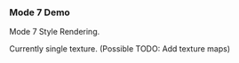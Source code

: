 ### Mode 7 Demo 

Mode 7 Style Rendering. 

Currently single texture. (Possible TODO: Add texture maps)

